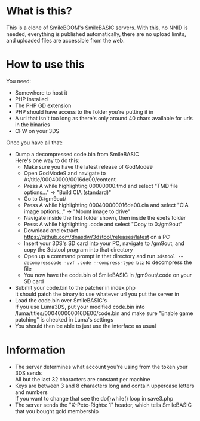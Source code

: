 # What is this?
This is a clone of SmileBOOM's SmileBASIC servers. With this, no NNID is needed, everything is published automatically, there are no upload limits, and uploaded files are accessible from the web.

# How to use this
You need:
* Somewhere to host it
* PHP installed
* The PHP GD extension
* PHP should have access to the folder you're putting it in
* A url that isn't too long as there's only around 40 chars available for urls in the binaries
* CFW on your 3DS

Once you have all that:
* Dump a decompressed code.bin from SmileBASIC  
Here's one way to do this:
  * Make sure you have the latest release of GodMode9
  * Open GodMode9 and navigate to A:/title/00040000/0016de00/content
  * Press A while highlighting 00000000.tmd and select "TMD file options..." -> "Build CIA (standard)"
  * Go to 0:/gm9out/
  * Press A while highlighting 000400000016de00.cia and select "CIA image options..." -> "Mount image to drive"
  * Navigate inside the first folder shown, then inside the exefs folder
  * Press A while highlighting .code and select "Copy to 0:/gm9out"
  * Download and extract https://github.com/dnasdw/3dstool/releases/latest on a PC
  * Insert your 3DS's SD card into your PC, navigate to /gm9out, and copy the 3dstool program into that directory
  * Open up a command prompt in that directory and run `3dstool --decompresscode -uvf .code --compress-type blz` to decompress the file
  * You now have the code.bin of SmileBASIC in /gm9out/.code on your SD card
* Submit your code.bin to the patcher in index.php  
It should patch the binary to use whatever url you put the server in
* Load the code.bin over SmileBASIC's  
If you use Luma3DS, put your modified code.bin into /luma/titles/000400000016DE00/code.bin and make sure "Enable game patching" is checked in Luma's settings
* You should then be able to just use the interface as usual

# Information
* The server determines what account you're using from the token your 3DS sends  
All but the last 32 characters are constant per machine
* Keys are between 3 and 8 characters long and contain uppercase letters and numbers  
If you want to change that see the do{}while() loop in save3.php
* The server sends the "X-Petc-Rights: 1" header, which tells SmileBASIC that you bought gold membership
